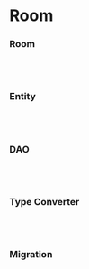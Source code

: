 # Room

### Room

<br>
<br>

### Entity

<br>
<br>

### DAO

<br>
<br>

### Type Converter

<br>
<br>

### Migration
